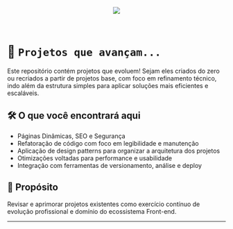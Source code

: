 <p align="center">
<img loading="lazy" src="http://img.shields.io/static/v1?label=STATUS&message=EM%20DESENVOLVIMENTO&color=GREEN&style=for-the-badge"/>
</p>
<br>

# 🚀 `Projetos que avançam...`



Este repositório contém projetos que evoluem!
Sejam eles criados do zero ou recriados a partir de projetos base, com foco em refinamento técnico, indo além da estrutura simples para aplicar soluções mais eficientes e escaláveis.

## 🛠️ O que você encontrará aqui

- Páginas Dinâmicas, SEO e Segurança
- Refatoração de código com foco em legibilidade e manutenção
- Aplicação de design patterns para organizar a arquitetura dos projetos
- Otimizações voltadas para performance e usabilidade
- Integração com ferramentas de versionamento, análise e deploy

## 🎯 Propósito

Revisar e aprimorar projetos existentes como exercício contínuo de evolução profissional e domínio do ecossistema Front-end.

---
